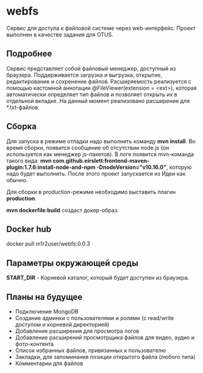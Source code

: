 # webfs
Сервис для доступа к файловой системе через web-интерфейс. Проект выполнен в качестве задания для OTUS.

## Подробнее

Сервис представляет собой файловый менеджер, доступный из браузера. Поддерживается загрузка и выгрузка, открытие, 
редактирование и сохренение файлов. Расширяемость реализуется с помощью кастомной аннотации @FileViewer(extension = \<ext\>),
которая автоматически определяет тип файлов и позволяет открыть их в отдельной вкладке. На данный момент реализовано расширение для *.txt-файлов.

## Сборка

Для запуска в режиме отладки надо выполнить команду **mvn install**. Во время сборки, появится сообщение об отсутствии 
node.js (он используется как менеджер js-пакетов). В логе появится mvn-команда такого вида: 
**mvn com.github.eirslett:frontend-maven-plugin:1.7.6:install-node-and-npm -DnodeVersion="v10.16.0"**, которую надо 
будет выполнить. После этого проект запускается из Идеи как обычно.

Для сборки в production-режиме необходимо выставить плагин **production**.

**mvn dockerfile:build** создаст докер-образ.

## Docker hub

docker pull m1r2user/webfs:0.0.3

## Параметры окружающей среды

**START_DIR** - Корневой каталог, который будет доступен из браузера.

## Планы на будущее

- Подключение MongoDB
- Создание админки с пользователями и ролями (с read/write доступом и корневой директорией)
- Добавление расширения для просмотра логов
- Добавление расширений просмотрщика файлов для видео, аудио и фото-контента
- Список избранных файлов, привязанных к пользователю
- Закладки, для запоминания позиции открытого файла (любого типа)
- Комментарии для файлов
